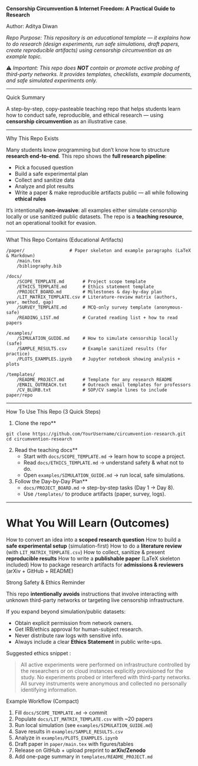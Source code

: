 **Censorship Circumvention & Internet Freedom: A Practical Guide to Research**

Author: Aditya Diwan

*Repo Purpose: This repository is an educational template — it explains how to do research (design experiments, run safe simulations, draft papers, create reproducible artifacts) using censorship circumvention as an example topic.*

⚠️ *Important: This repo does **NOT** contain or promote active probing of third-party networks. It provides templates, checklists, example documents, and safe simulated experiments only.*

---

Quick Summary

A step-by-step, copy-pasteable teaching repo that helps students learn how to conduct safe, reproducible, and ethical research — using **censorship circumvention** as an illustrative case.

---

Why This Repo Exists

Many students know programming but don’t know how to structure **research end-to-end**. This repo shows the **full research pipeline**:

* Pick a focused question
* Build a safe experimental plan
* Collect and sanitize data
* Analyze and plot results
* Write a paper & make reproducible artifacts public — all while following **ethical rules**

It’s intentionally **non-invasive**: all examples either simulate censorship locally or use sanitized public datasets. The repo is a **teaching resource**, not an operational toolkit for evasion.

---

What This Repo Contains (Educational Artifacts)

```
/paper/                 # Paper skeleton and example paragraphs (LaTeX & Markdown)
    /main.tex
    /bibliography.bib

/docs/
    /SCOPE_TEMPLATE.md       # Project scope template
    /ETHICS_TEMPLATE.md      # Ethics statement template
    /PROJECT_BOARD.md        # Milestones & day-by-day plan
    /LIT_MATRIX_TEMPLATE.csv # Literature-review matrix (authors, year, method, gap)
    /SURVEY_TEMPLATE.md      # MCQ-only survey template (anonymous-safe)
    /READING_LIST.md         # Curated reading list + how to read papers

/examples/
    /SIMULATION_GUIDE.md     # How to simulate censorship locally (safe)
    /SAMPLE_RESULTS.csv      # Example sanitized results (for practice)
    /PLOTS_EXAMPLES.ipynb    # Jupyter notebook showing analysis + plots

/templates/
    /README_PROJECT.md       # Template for any research README
    /EMAIL_OUTREACH.txt      # Outreach email templates for professors
    /CV_BLURB.txt            # SOP/CV sample lines to include paper/repo
```

---

How To Use This Repo (3 Quick Steps)

1. Clone the repo**
```
git clone https://github.com/YourUsername/circumvention-research.git
cd circumvention-research
```
2. Read the teaching docs**
   * Start with `docs/SCOPE_TEMPLATE.md` → learn how to scope a project.
   * Read `docs/ETHICS_TEMPLATE.md` → understand safety & what not to do.
   * Open `examples/SIMULATION_GUIDE.md` → run local, safe simulations.
3. Follow the Day-by-Day Plan**
   * `docs/PROJECT_BOARD.md` → step-by-step tasks (Day 1 → Day 8).
   * Use `/templates/` to produce artifacts (paper, survey, logs).

---

# What You Will Learn (Outcomes)

How to convert an idea into a **scoped research question**
How to build a **safe experimental setup** (simulation-first)
How to do a **literature review** (with `LIT_MATRIX_TEMPLATE.csv`)
How to collect, sanitize & present **reproducible results**
How to write a **publishable paper** (LaTeX skeleton included)
How to package research artifacts for **admissions & reviewers** (arXiv + GitHub + README)



Strong Safety & Ethics Reminder

This repo **intentionally avoids** instructions that involve interacting with unknown third-party networks or targeting live censorship infrastructure.

If you expand beyond simulation/public datasets:

* Obtain explicit permission from network owners.
* Get IRB/ethics approval for human-subject research.
* Never distribute raw logs with sensitive info.
* Always include a clear **Ethics Statement** in public write-ups.

Suggested ethics snippet :

> All active experiments were performed on infrastructure controlled by the researchers or on cloud instances explicitly provisioned for the study. No experiments probed or interfered with third-party networks. All survey instruments were anonymous and collected no personally identifying information.


Example Workflow (Compact)

1. Fill `docs/SCOPE_TEMPLATE.md` → commit
2. Populate `docs/LIT_MATRIX_TEMPLATE.csv` with \~20 papers
3. Run local simulation (see `examples/SIMULATION_GUIDE.md`)
4. Save results in `examples/SAMPLE_RESULTS.csv`
5. Analyze in `examples/PLOTS_EXAMPLES.ipynb`
6. Draft paper in `paper/main.tex` with figures/tables
7. Release on GitHub + upload preprint to **arXiv/Zenodo**
8. Add one-page summary in `templates/README_PROJECT.md`

